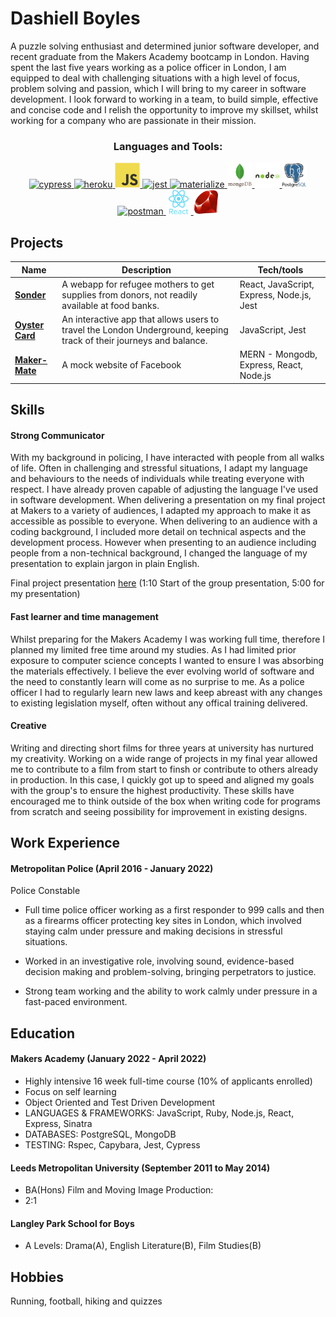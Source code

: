 # Dashiell Boyles

A puzzle solving enthusiast and determined junior software developer, and recent graduate from the Makers Academy bootcamp in London. Having spent the last five years working as a police officer in London, I am equipped to deal with challenging situations with a high level of focus, problem solving and passion, which I will bring to my career in software development. I look forward to working in a team, to build simple, effective and concise code and I relish the opportunity to improve my skillset, whilst working for a company who are passionate in their mission.  

<h3 align="center">Languages and Tools:</h3>
<p align="center"> 
           <a href="https://www.cypress.io" target="_blank" rel="noreferrer"> <img src="https://raw.githubusercontent.com/simple-icons/simple-icons/6e46ec1fc23b60c8fd0d2f2ff46db82e16dbd75f/icons/cypress.svg" alt="cypress" width="40" height="40"/> </a> <a href="https://heroku.com" target="_blank" rel="noreferrer"> <img src="https://www.vectorlogo.zone/logos/heroku/heroku-icon.svg" alt="heroku" width="40" height="40"/> </a></a> <a href="https://developer.mozilla.org/en-US/docs/Web/JavaScript" target="_blank" rel="noreferrer"> <img src="https://raw.githubusercontent.com/devicons/devicon/master/icons/javascript/javascript-original.svg" alt="javascript" width="40" height="40"/> </a> <a href="https://jestjs.io" target="_blank" rel="noreferrer"> <img src="https://www.vectorlogo.zone/logos/jestjsio/jestjsio-icon.svg" alt="jest" width="40" height="40"/> </a> <a href="https://materializecss.com/" target="_blank" rel="noreferrer"> <img src="https://raw.githubusercontent.com/prplx/svg-logos/5585531d45d294869c4eaab4d7cf2e9c167710a9/svg/materialize.svg" alt="materialize" width="40" height="40"/> </a> <a href="https://www.mongodb.com/" target="_blank" rel="noreferrer"> <img src="https://raw.githubusercontent.com/devicons/devicon/master/icons/mongodb/mongodb-original-wordmark.svg" alt="mongodb" width="40" height="40"/> </a> <a href="https://nodejs.org" target="_blank" rel="noreferrer"> <img src="https://raw.githubusercontent.com/devicons/devicon/master/icons/nodejs/nodejs-original-wordmark.svg" alt="nodejs" width="40" height="40"/> </a> <a href="https://www.postgresql.org" target="_blank" rel="noreferrer"> <img src="https://raw.githubusercontent.com/devicons/devicon/master/icons/postgresql/postgresql-original-wordmark.svg" alt="postgresql" width="40" height="40"/> </a> <a href="https://postman.com" target="_blank" rel="noreferrer"> <img src="https://www.vectorlogo.zone/logos/getpostman/getpostman-icon.svg" alt="postman" width="40" height="40"/> </a> <a href="https://reactjs.org/" target="_blank" rel="noreferrer"> <img src="https://raw.githubusercontent.com/devicons/devicon/master/icons/react/react-original-wordmark.svg" alt="react" width="40" height="40"/> </a> <a href="https://www.ruby-lang.org/en/" target="_blank" rel="noreferrer"> <img src="https://raw.githubusercontent.com/devicons/devicon/master/icons/ruby/ruby-original.svg" alt="ruby" width="40" height="40"/> </a> </p>
         
## Projects

| Name                         | Description       | Tech/tools        |
| ---------------------------- | ----------------- | ----------------- |
| **[Sonder](https://github.com/Dash1704/Sonder)**                   | A webapp for refugee mothers to get supplies from donors, not readily available at food banks. | React, JavaScript, Express, Node.js, Jest |
| **[Oyster Card](https://github.com/Dash1704/OysterCardJS)** | An interactive app that allows users to travel the London Underground, keeping track of their journeys and balance. | JavaScript, Jest              |
| **[Maker-Mate](https://github.com/Dash1704/maker-mate)** | A mock website of Facebook | MERN - Mongodb, Express, React, Node.js |
          
## Skills

#### Strong Communicator

With my background in policing, I have interacted with people from all walks of life. Often in challenging and stressful situations, I adapt my language and behaviours to the needs of individuals while treating everyone with respect. I have already proven capable of adjusting the language I've used in software development. When delivering a presentation on my final project at Makers to a variety of audiences, I adapted my approach to make it as accessible as possible to everyone. When delivering to an audience with a coding background, I included more detail on technical aspects and the development process. However when presenting to an audience including people from a non-technical background, I changed the language of my presentation to explain jargon in plain English. 

Final project presentation [here](https://www.youtube.com/watch?v=3zp1iiiwcQ4)
(1:10 Start of the group presentation, 5:00 for my presentation)

#### Fast learner and time management

Whilst preparing for the Makers Academy I was working full time, therefore I planned my limited free time around my studies. As I had limited prior exposure to computer science concepts I wanted to ensure I was absorbing the materials effectively. I believe the ever evolving world of software and the need to constantly learn will come as no surprise to me. As a police officer I had to regularly learn new laws and keep abreast with any changes to existing legislation myself, often without any offical training delivered. 

#### Creative

Writing and directing short films for three years at university has nurtured my creativity. Working on a wide range of projects in my final year allowed me to contribute to a film from start to finsh or contribute to others already in production. In this case, I quickly got up to speed and aligned my goals with the group's to ensure the highest productivity. These skills have encouraged me to think outside of the box when writing code for programs from scratch and seeing possibility for improvement in existing designs.

## Work Experience

#### Metropolitan Police (April 2016 - January 2022)  
Police Constable

- Full time police officer working as a first responder to 999 calls and then as a firearms officer protecting key sites in London, which involved staying calm under pressure and making decisions in stressful situations.  
- Worked in an investigative role, involving sound, evidence-based decision making and problem-solving, bringing perpetrators to justice. 

- Strong team working and the ability to work calmly under pressure in a fast-paced environment.

## Education

#### Makers Academy (January 2022 - April 2022)
- Highly intensive 16 week full-time course (10% of applicants enrolled)
- Focus on self learning 
- Object Oriented and Test Driven Development
- LANGUAGES & FRAMEWORKS: JavaScript, Ruby, Node.js, React, Express, Sinatra
- DATABASES: PostgreSQL, MongoDB
- TESTING: Rspec, Capybara, Jest, Cypress

#### Leeds Metropolitan University (September 2011 to May 2014)

- BA(Hons) Film and Moving Image Production: 
- 2:1

#### Langley Park School for Boys

- A Levels: Drama(A), English Literature(B), Film Studies(B)

## Hobbies

Running, football, hiking and quizzes
